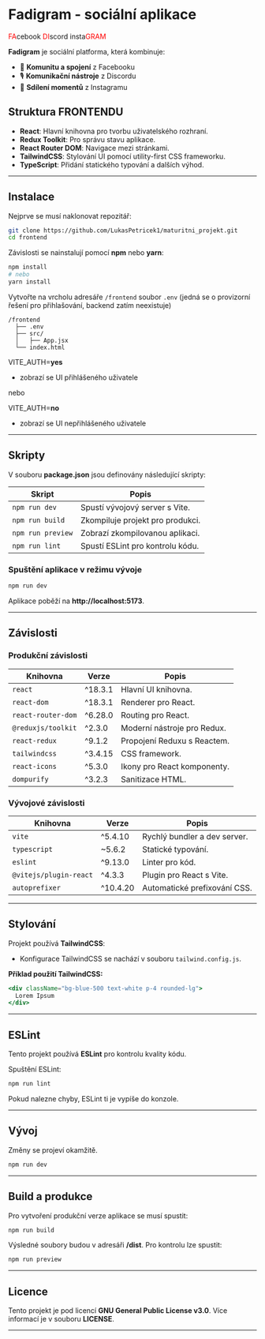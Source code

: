 # Fadigram - sociální aplikace

<span style="color:red">FA</span>cebook
<span style="color:red">DI</span>scord
insta<span style="color:red">GRAM</span>

**Fadigram** je  sociální platforma, která kombinuje:  
- 📘 **Komunitu a spojení** z Facebooku  
- 🎙️ **Komunikační nástroje** z Discordu  
- 📸 **Sdílení momentů** z Instagramu  


## Struktura FRONTENDU

- **React**: Hlavní knihovna pro tvorbu uživatelského rozhraní.
- **Redux Toolkit**: Pro správu stavu aplikace.
- **React Router DOM**: Navigace mezi stránkami.
- **TailwindCSS**: Stylování UI pomocí utility-first CSS frameworku.
- **TypeScript**: Přidání statického typování a dalších výhod.

---


## Instalace

Nejprve se musí naklonovat repozitář:

```bash
git clone https://github.com/LukasPetricek1/maturitni_projekt.git
cd frontend
```

Závislosti se nainstalují pomocí **npm** nebo **yarn**:

```bash
npm install
# nebo
yarn install
```

Vytvořte na vrcholu adresáře ```/frontend``` soubor ```.env``` (jedná se o provizorní řešení pro přihlašování, backend zatím neexistuje)
```
/frontend
  ├── .env
  ├── src/
  │   ├── App.jsx
  └── index.html
```
VITE_AUTH=**yes**
* zobrazí se UI přihlášeného uživatele

nebo

VITE_AUTH=**no**
* zobrazí se UI nepřihlášeného uživatele

---

## Skripty

V souboru **package.json** jsou definovány následující skripty:

| Skript       | Popis                                |
|--------------|--------------------------------------|
| `npm run dev`      | Spustí vývojový server s Vite.       |
| `npm run build`    | Zkompiluje projekt pro produkci.    |
| `npm run preview`  | Zobrazí zkompilovanou aplikaci.     |
| `npm run lint`     | Spustí ESLint pro kontrolu kódu.    |

### Spuštění aplikace v režimu vývoje

```bash
npm run dev
```

Aplikace poběží na **http://localhost:5173**.

---

## Závislosti

### Produkční závislosti

| Knihovna                 | Verze   | Popis                            |
|--------------------------|---------|---------------------------------|
| `react`                  | ^18.3.1 | Hlavní UI knihovna.             |
| `react-dom`              | ^18.3.1 | Renderer pro React.             |
| `react-router-dom`       | ^6.28.0 | Routing pro React.              |
| `@reduxjs/toolkit`       | ^2.3.0  | Moderní nástroje pro Redux.     |
| `react-redux`            | ^9.1.2  | Propojení Reduxu s Reactem.     |
| `tailwindcss`            | ^3.4.15 | CSS framework.    |
| `react-icons`            | ^5.3.0  | Ikony pro React komponenty.     |
| `dompurify`              | ^3.2.3  | Sanitizace HTML.                |

### Vývojové závislosti

| Knihovna                 | Verze   | Popis                            |
|--------------------------|---------|---------------------------------|
| `vite`                   | ^5.4.10 | Rychlý bundler a dev server.    |
| `typescript`             | ~5.6.2  | Statické typování.              |
| `eslint`                 | ^9.13.0 | Linter pro kód.                 |
| `@vitejs/plugin-react`   | ^4.3.3  | Plugin pro React s Vite.        |
| `autoprefixer`           | ^10.4.20| Automatické prefixování CSS.    |

---

## Stylování
Projekt používá **TailwindCSS**:

- Konfigurace TailwindCSS se nachází v souboru `tailwind.config.js`.

**Příklad použití TailwindCSS:**

```jsx
<div className="bg-blue-500 text-white p-4 rounded-lg">
  Lorem Ipsum
</div>
```

---

## ESLint

Tento projekt používá **ESLint** pro kontrolu kvality kódu.

Spuštění ESLint:

```bash
npm run lint
```

Pokud nalezne chyby, ESLint ti je vypíše do konzole.

---

## Vývoj

Změny se projeví okamžitě.

```bash
npm run dev
```

---

## Build a produkce

Pro vytvoření produkční verze aplikace se musí spustit:

```bash
npm run build
```

Výsledné soubory budou v adresáři **/dist**. Pro kontrolu lze spustit:

```bash
npm run preview
```

---

## Licence

Tento projekt je pod licencí **GNU General Public License v3.0**. Více informací je v souboru **LICENSE**.

--- 
